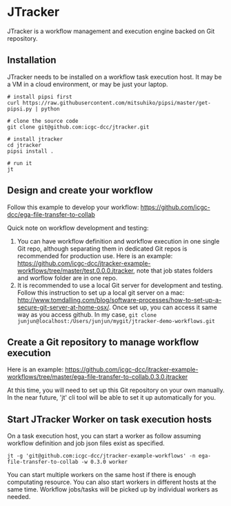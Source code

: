 # JTracker

JTracker is a workflow management and execution engine backed on Git repository.

## Installation

JTracker needs to be installed on a workflow task execution host. It may be a VM in a cloud environment, or may be just your laptop.

```
# install pipsi first
curl https://raw.githubusercontent.com/mitsuhiko/pipsi/master/get-pipsi.py | python

# clone the source code
git clone git@github.com:icgc-dcc/jtracker.git

# install jtracker
cd jtracker
pipsi install .

# run it
jt
```

## Design and create your workflow

Follow this example to develop your workflow: https://github.com/icgc-dcc/ega-file-transfer-to-collab

Quick note on workflow development and testing:
1. You can have workflow definition and workflow execution in one single Git repo, although separating them in dedicated Git repos is recommended for production use. Here is an example: https://github.com/icgc-dcc/jtracker-example-workflows/tree/master/test.0.0.0.jtracker, note that job states folders and worflow folder are in one repo.
2. It is recommended to use a local Git server for development and testing. Follow this instruction to set up a local git server on a mac: http://www.tomdalling.com/blog/software-processes/how-to-set-up-a-secure-git-server-at-home-osx/. Once set up, you can access it same way as you access github. In my case, `git clone junjun@localhost:/Users/junjun/mygit/jtracker-demo-workflows.git`


## Create a Git repository to manage workflow execution

Here is an example: https://github.com/icgc-dcc/jtracker-example-workflows/tree/master/ega-file-transfer-to-collab.0.3.0.jtracker

At this time, you will need to set up this Git repository on your own manually. In the near future, 'jt' cli tool will be able to set it up automatically for you. 


## Start JTracker Worker on task execution hosts

On a task execution host, you can start a worker as follow assuming workflow definition and job json files exist as specified.

```
jt -g 'git@github.com:icgc-dcc/jtracker-example-workflows' -n ega-file-transfer-to-collab -w 0.3.0 worker
```

You can start multiple workers on the same host if there is enough computating resource. You can also start workers in different hosts at the same time. Workflow jobs/tasks will be picked up by individual workers as needed.

